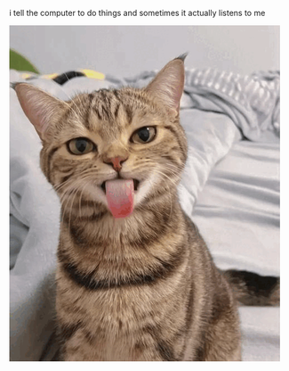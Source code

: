 i tell the computer to do things and sometimes it actually listens to me
<!--START_SECTION:update_image-->
<img src=https://raw.githubusercontent.com/sneakykestrel/sneakykestrel/main/.github/images/tongue.gif height="" width="" align=left alt=kitty />
<!--END_SECTION:update_image-->

